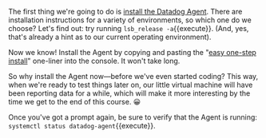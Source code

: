 The first thing we're going to do is [install the Datadog Agent](https://app.datadoghq.com/account/settings#agent). There are installation instructions for a variety of environments, so which one do we choose? Let's find out: try running `lsb_release -a`{{execute}}. (And, yes, that's already a hint as to our current operating environment).

Now we know! Install the Agent by copying and pasting the "[easy one-step install](https://app.datadoghq.com/account/settings#agent/ubuntu)" one-liner into the console. It won't take long.

So why install the Agent now—before we've even started coding? This way, when we're ready to test things later on, our little virtual machine will have been reporting data for a while, which will make it more interesting by the time we get to the end of this course. 😀

Once you've got a prompt again, be sure to verify that the Agent is running: `systemctl status datadog-agent`{{execute}}.
